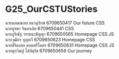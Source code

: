 # G25_OurCSTUStories
นายนภมณฑล ธนานุรักษ์ 6709650417 Our future CSS  
นายบูรพา จินดาเลิศ 6709650441 CSS  
นายภูริณัฐ วรรธนะธัญญา 6709650565 Homepage CSS JS  
นายวุฒิกร บุญทวี 6709650623 Homepage CSS  
นายศิริมงคล ดอนศรีโคตร 6709650631 Homepage CSS JS  
นายศุภวิชญ์ ไม้จัตุรัส 6709650656 Our journey  
